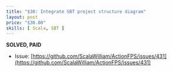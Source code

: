 ```yaml
---
title: "$30: Integrate SBT project structure diagram"
layout: post
price: "$30.00"
skills: [ Scala, SBT ]
---
```


**SOLVED, PAID**

- Issue: [https://github.com/ScalaWilliam/ActionFPS/issues/431](https://github.com/ScalaWilliam/ActionFPS/issues/431)
